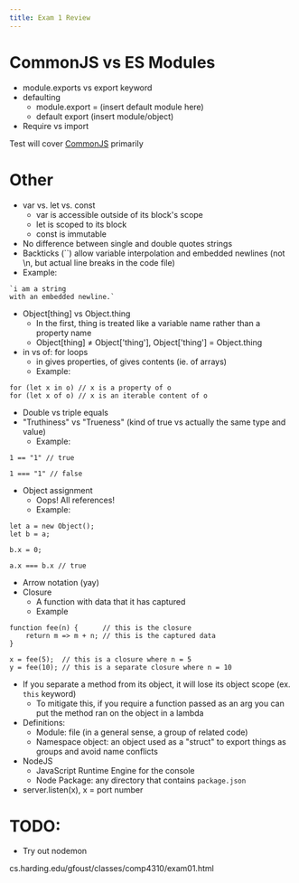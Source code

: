 ```yaml
---
title: Exam 1 Review
---
```

# CommonJS vs ES Modules

- module.exports vs export keyword
- defaulting
	- module.export = (insert default module here)
	- default export (insert module/object)
- Require vs import

Test will cover <u>CommonJS</u> primarily

# Other

- var vs. let vs. const
	- var is accessible outside of its block's scope
	- let is scoped to its block
	- const is immutable
- No difference between single and double quotes strings
- Backticks (\`\`) allow variable interpolation and embedded newlines (not \n, but actual line breaks in the code file)
- Example:
```JS
`i am a string
with an embedded newline.`

```
- Object\[thing\] vs Object.thing
	- In the first, thing is treated like a variable name rather than a property name
	- Object\[thing\] ≠ Object\['thing'\], Object\['thing'\] = Object.thing
- in vs of: for loops
	- in gives properties, of gives contents (ie. of arrays)
	- Example:
```JS
for (let x in o) // x is a property of o
for (let x of o) // x is an iterable content of o

```
- Double vs triple equals
- "Truthiness" vs "Trueness" (kind of true vs actually the same type and value)
	- Example:
```JS
1 == "1" // true

1 === "1" // false

```
- Object assignment
	- Oops! All references!
	- Example:
```JS
let a = new Object();
let b = a;

b.x = 0;

a.x === b.x // true

```
- Arrow notation (yay)
- Closure
	- A function with data that it has captured
	- Example
```JS
function fee(n) {      // this is the closure
	return m => m + n; // this is the captured data
}

x = fee(5);  // this is a closure where n = 5
y = fee(10); // this is a separate closure where n = 10
```
- If you separate a method from its object, it will lose its object scope (ex. `this` keyword)
	- To mitigate this, if you require a function passed as an arg you can put the method ran on the object in a lambda
- Definitions:
	- Module: file (in a general sense, a group of related code)
	- Namespace object: an object used as a "struct" to export things as groups and avoid name conflicts
- NodeJS
	- JavaScript Runtime Engine for the console
	- Node Package: any directory that contains `package.json`
- server.listen(x), x = port number

# TODO:

- Try out nodemon

cs.harding.edu/gfoust/classes/comp4310/exam01.html
